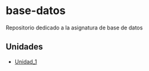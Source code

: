 # base-datos
Repositorio dedicado a la asignatura de base de datos

## Unidades
- [Unidad_1](Unidad-1)

